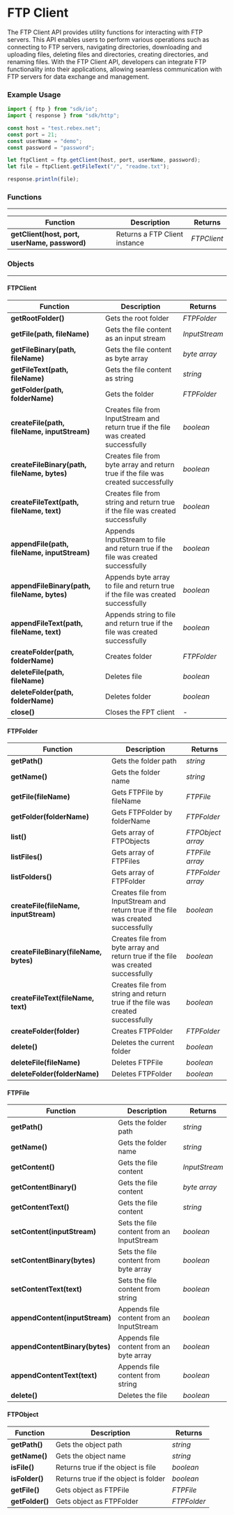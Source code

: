 # FTP Client

The FTP Client API provides utility functions for interacting with FTP servers. This API enables users to perform various operations such as connecting to FTP servers, navigating directories, downloading and uploading files, deleting files and directories, creating directories, and renaming files. With the FTP Client API, developers can integrate FTP functionality into their applications, allowing seamless communication with FTP servers for data exchange and management.

### Example Usage

```javascript
import { ftp } from "sdk/io";
import { response } from "sdk/http";

const host = "test.rebex.net";
const port = 21;
const userName = "demo";
const password = "password";

let ftpClient = ftp.getClient(host, port, userName, password);
let file = ftpClient.getFileText("/", "readme.txt");

response.println(file);
```

### Functions

---

Function     | Description | Returns
------------ | ----------- | --------
**getClient(host, port, userName, password)**   | Returns a FTP Client instance | *FTPClient*


### Objects

---

#### FTPClient

Function     | Description | Returns
------------ | ----------- | --------
**getRootFolder()** | Gets the root folder | *FTPFolder*
**getFile(path, fileName)**   | Gets the file content as an input stream | *InputStream*
**getFileBinary(path, fileName)** | Gets the file content as byte array | *byte array*
**getFileText(path, fileName)** | Gets the file content as string | *string*
**getFolder(path, folderName)** | Gets the folder | *FTPFolder*
**createFile(path, fileName, inputStream)** | Creates file from InputStream and return true if the file was created successfully | *boolean*
**createFileBinary(path, fileName, bytes)** | Creates file from byte array and return true if the file was created successfully | *boolean*
**createFileText(path, fileName, text)** | Creates file from string and return true if the file was created successfully | *boolean*
**appendFile(path, fileName, inputStream)** | Appends InputStream to file and return true if the file was created successfully | *boolean*
**appendFileBinary(path, fileName, bytes)** | Appends byte array to file and return true if the file was created successfully | *boolean*
**appendFileText(path, fileName, text)** | Appends string to file and return true if the file was created successfully | *boolean*
**createFolder(path, folderName)** | Creates folder | *FTPFolder*
**deleteFile(path, fileName)** | Deletes file | *boolean*
**deleteFolder(path, folderName)** | Deletes folder | *boolean*
**close()** | Closes the FPT client | *-*

#### FTPFolder

Function     | Description | Returns
------------ | ----------- | --------
**getPath()** | Gets the folder path | *string*
**getName()**   | Gets the folder name | *string*
**getFile(fileName)** | Gets FTPFile by fileName | *FTPFile*
**getFolder(folderName)** | Gets FTPFolder by folderName | *FTPFolder*
**list()** | Gets array of FTPObjects | *FTPObject array*
**listFiles()** | Gets array of FTPFiles | *FTPFile array*
**listFolders()** | Gets array of FTPFolder | *FTPFolder array*
**createFile(fileName, inputStream)** | Creates file from InputStream and return true if the file was created successfully | *boolean*
**createFileBinary(fileName, bytes)** | Creates file from byte array and return true if the file was created successfully | *boolean*
**createFileText(fileName, text)** | Creates file from string and return true if the file was created successfully | *boolean*
**createFolder(folder)** | Creates FTPFolder | *FTPFolder*
**delete()** | Deletes the current folder | *boolean*
**deleteFile(fileName)** | Deletes FTPFile | *boolean*
**deleteFolder(folderName)** | Deletes FTPFolder | *boolean*

#### FTPFile

Function     | Description | Returns
------------ | ----------- | --------
**getPath()** | Gets the folder path | *string*
**getName()**   | Gets the folder name | *string*
**getContent()** | Gets the file content | *InputStream*
**getContentBinary()** | Gets the file content | *byte array*
**getContentText()** | Gets the file content | *string*
**setContent(inputStream)** | Sets the file content from an InputStream | *boolean*
**setContentBinary(bytes)** | Sets the file content from byte array | *boolean*
**setContentText(text)** | Sets the file content from string | *boolean*
**appendContent(inputStream)** | Appends file content from an InputStream | *boolean*
**appendContentBinary(bytes)** | Appends file content from an byte array | *boolean*
**appendContentText(text)** | Appends file content from string | *boolean*
**delete()** | Deletes the file | *boolean*

#### FTPObject

Function     | Description | Returns
------------ | ----------- | --------
**getPath()** | Gets the object path | *string*
**getName()**   | Gets the object name | *string*
**isFile()**   | Returns true if the object is file | *boolean*
**isFolder()**   | Returns true if the object is folder | *boolean*
**getFile()**   | Gets object as FTPFile | *FTPFile*
**getFolder()**   | Gets object as FTPFolder | *FTPFolder*